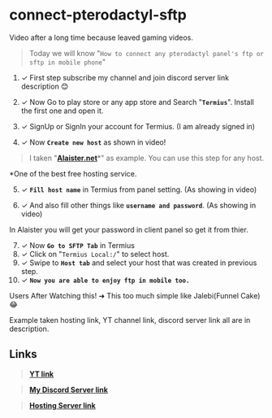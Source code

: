 # connect-pterodactyl-sftp

Video after a long time because leaved gaming videos.

> Today we will know "`How to connect any pterodactyl panel's ftp or sftp in mobile phone`"












1) ✓ First step subscribe my channel and join discord server link description 😊











2) ✓ Now Go to play store or any app store and Search "**`Termius`**". Install the first one and open it.











3) ✓ SignUp or SignIn your account for Termius. (I am already signed in)









4) ✓ Now **`Create new host`** as shown in video!

> I taken "__[Alaister.net](alaister.net)__*" as example.
You can use this step for any host.

*One of the best free hosting service.










5) ✓ **`Fill host name`** in Termius from panel setting.  (As showing in video)

6) ✓ And also fill other things like **`username and password`**. (As showing in video)

 In Alaister you will get your password in client panel so get it from thier. 

7) ✓ Now **`Go to SFTP Tab`** in Termius 
8) ✓ Click on "`Termius Local:/`" to select host.
9) ✓ Swipe to **`Host tab`** and select your host that was created in previous step.
10) ✓ **`Now you are able to enjoy ftp in mobile too.`**

Users After Watching this! ➜ This too much simple like Jalebi(Funnel Cake) 😂

Example taken hosting link, YT channel link, discord server link all are in description.
## Links
> **[YT link](https://youtube.com/channel/UCs0DKoqXikaNpnDv0ppuNpg)**

> **[My Discord Server link](https://discord.gg/s5bUtPSxpQ)**

> **[Hosting Server link](https://discord.gg/NQuwgCnC3X)**

